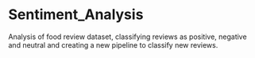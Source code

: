 # Sentiment_Analysis
Analysis of food review dataset, classifying reviews as positive, negative and neutral and creating a new pipeline to classify new reviews.
